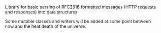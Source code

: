 Library for basic parsing of RFC2616 formatted messages (HTTP requests and responses) into data structures.

Some mutable classes and writers will be added at some point between now and the heat death of the universe.